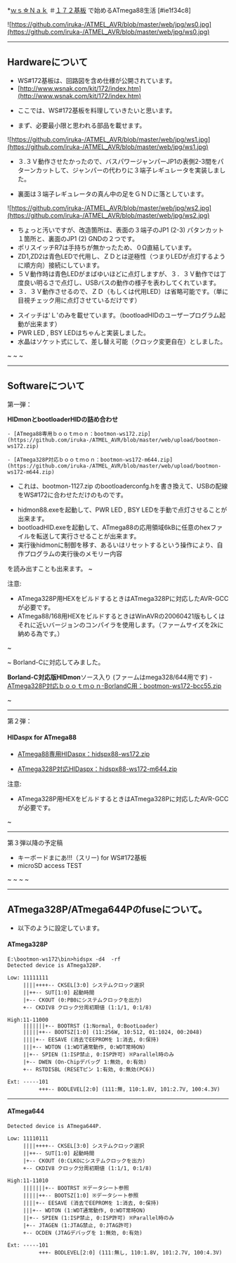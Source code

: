 ﻿*[ｗｓ☆Ｎａｋ](http://www.wsnak.com) ＃[１７２基板](http://www.wsnak.com/kit/172/index.htm) で始めるATmega88生活 [#ie1f34c8]



![https://github.com/iruka-/ATMEL_AVR/blob/master/web/jpg/ws0.jpg](https://github.com/iruka-/ATMEL_AVR/blob/master/web/jpg/ws0.jpg) 


- - - -
## Hardwareについて
- WS#172基板は、回路図を含め仕様が公開されています。
- [http://www.wsnak.com/kit/172/index.htm](http://www.wsnak.com/kit/172/index.htm) 

<!-- dummy comment line for breaking list -->

- ここでは、WS#172基板を料理していきたいと思います。

<!-- dummy comment line for breaking list -->

- まず、必要最小限と思われる部品を載せます。

<!-- dummy comment line for breaking list -->

![https://github.com/iruka-/ATMEL_AVR/blob/master/web/jpg/ws1.jpg](https://github.com/iruka-/ATMEL_AVR/blob/master/web/jpg/ws1.jpg) 

- ３.３Ｖ動作させたかったので、バスパワージャンパーJP1の表側2-3間をパターンカットして、ジャンパーの代わりに３端子レギュレータを実装しました。

<!-- dummy comment line for breaking list -->

- 裏面は３端子レギュレータの真ん中の足をＧＮＤに落としています。

<!-- dummy comment line for breaking list -->

![https://github.com/iruka-/ATMEL_AVR/blob/master/web/jpg/ws2.jpg](https://github.com/iruka-/ATMEL_AVR/blob/master/web/jpg/ws2.jpg) 

- ちょっと汚いですが、改造箇所は、表面の３端子のJP1 (2-3) パタンカット１箇所と、裏面のJP1 (2) GNDの２つです。
- ポリスイッチR7は手持ちが無かったため、０Ω直結しています。
- ZD1,ZD2は青色LEDで代用し、ＺＤとは逆極性（つまりLEDが点灯するように順方向）接続にしています。
- ５Ｖ動作時は青色LEDがまばゆいほどに点灯しますが、３．３Ｖ動作では丁度良い明るさで点灯し、USBバスの動作の様子を表わしてくれています。
- ３．３Ｖ動作させるので、ＺＤ（もしくは代用LED）は省略可能です。（単に目視チェック用に点灯させているだけです）

<!-- dummy comment line for breaking list -->



- スイッチは'Ｌ'のみを載せています。（bootloadHIDのユーザープログラム起動が出来ます）
- PWR LED , BSY LEDはちゃんと実装しました。
- 水晶はソケット式にして、差し替え可能（クロック変更自在）としました。

<!-- dummy comment line for breaking list -->

~
~
~
- - - -
## Softwareについて

第一弾：

**HIDmonとbootloaderHIDの詰め合わせ**

    - [ATmega88専用ｂｏｏｔｍｏｎ：bootmon-ws172.zip](https://github.com/iruka-/ATMEL_AVR/blob/master/web/upload/bootmon-ws172.zip) 

<!-- dummy comment line for breaking list -->

    - [ATmega328P対応ｂｏｏｔｍｏｎ：bootmon-ws172-m644.zip](https://github.com/iruka-/ATMEL_AVR/blob/master/web/upload/bootmon-ws172-m644.zip) 

<!-- dummy comment line for breaking list -->

- これは、bootmon-1127.zip のbootloaderconfg.hを書き換えて、USBの配線をWS#172に合わせただけのものです。

<!-- dummy comment line for breaking list -->

- hidmon88.exeを起動して、PWR LED , BSY LEDを手動で点灯させることが出来ます。
- bootloadHID.exeを起動して、ATmega88の応用領域6kBに任意のhexファイルを転送して実行させることが出来ます。
- 実行後hidmonに制御を移す、あるいはリセットするという操作により、自作プログラムの実行後のメモリー内容

<!-- dummy comment line for breaking list -->
を読み出すことも出来ます。
~

注意:
- ATmega328P用HEXをビルドするときはATmega328Pに対応したAVR-GCCが必要です。
- ATmega88/168用HEXをビルドするときはWinAVRの20060421版もしくはそれに近いバージョンのコンパイラを使用します。（ファームサイズを2kに納める為です。）

<!-- dummy comment line for breaking list -->

~

~
Borland-Cに対応してみました。

**Borland-C対応版HIDmon**ソース入り (ファームはmega328/644用です)
    - [ATmega328P対応ｂｏｏｔｍｏｎ-BorlandC用：bootmon-ws172-bcc55.zip](https://github.com/iruka-/ATMEL_AVR/blob/master/web/upload/bootmon-ws172-bcc55.zip) 

<!-- dummy comment line for breaking list -->


~
- - - -
第２弾：
#### HIDaspx for ATmega88
- [ATmega88専用HIDaspx：hidspx88-ws172.zip](https://github.com/iruka-/ATMEL_AVR/blob/master/web/upload/hidspx88-ws172.zip) 

<!-- dummy comment line for breaking list -->


- [ATmega328P対応HIDaspx：hidspx88-ws172-m644.zip](https://github.com/iruka-/ATMEL_AVR/blob/master/web/upload/hidspx88-ws172-m644.zip) 

<!-- dummy comment line for breaking list -->

注意:
- ATmega328P用HEXをビルドするときはATmega328Pに対応したAVR-GCCが必要です。

<!-- dummy comment line for breaking list -->


~





- - - -
第３弾以降の予定稿
- キーボードまにあ!!!（スリー) for WS#172基板
- microSD access TEST

<!-- dummy comment line for breaking list -->


~
~
~
~
- - - -
## ATmega328P/ATmega644Pのfuseについて。
- 以下のように設定しています。

<!-- dummy comment line for breaking list -->

#### ATmega328P

	E:\bootmon-ws172\bin>hidspx -d4  -rf
	Detected device is ATmega328P.

	Low: 11111111
	     ||||++++-- CKSEL[3:0] システムクロック選択
	     ||++-- SUT[1:0] 起動時間
	     |+-- CKOUT (0:PB0にシステムクロックを出力)
	     +-- CKDIV8 クロック分周初期値 (1:1/1, 0:1/8)

	High:11-11000
	     |||||||+-- BOOTRST (1:Normal, 0:BootLoader)
	     |||||++-- BOOTSZ[1:0] (11:256W, 10:512, 01:1024, 00:2048)
	     ||||+-- EESAVE (消去でEEPROMを 1:消去, 0:保持)
	     |||+-- WDTON (1:WDT通常動作, 0:WDT常時ON)
	     ||+-- SPIEN (1:ISP禁止, 0:ISP許可) ※Parallel時のみ
	     |+-- DWEN (On-Chipデバッグ 1:無効, 0:有効)
	     +-- RSTDISBL (RESETピン 1:有効, 0:無効(PC6))

	Ext: -----101
	          +++-- BODLEVEL[2:0] (111:無, 110:1.8V, 101:2.7V, 100:4.3V)

- - - -
#### ATmega644

	Detected device is ATmega644P.
	
	Low: 11110111
	     ||||++++-- CKSEL[3:0] システムクロック選択
	     ||++-- SUT[1:0] 起動時間
	     |+-- CKOUT (0:CLKOにシステムクロックを出力)
	     +-- CKDIV8 クロック分周初期値 (1:1/1, 0:1/8)

	High:11-11010
	     |||||||+-- BOOTRST ※データシート参照
	     |||||++-- BOOTSZ[1:0] ※データシート参照
	     ||||+-- EESAVE (消去でEEPROMを 1:消去, 0:保持)
	     |||+-- WDTON (1:WDT通常動作, 0:WDT常時ON)
	     ||+-- SPIEN (1:ISP禁止, 0:ISP許可) ※Parallel時のみ
	     |+-- JTAGEN (1:JTAG禁止, 0:JTAG許可)
	     +-- OCDEN (JTAGデバッグを 1:無効, 0:有効)

	Ext: -----101
	          +++- BODLEVEL[2:0] (111:無し, 110:1.8V, 101:2.7V, 100:4.3V)

